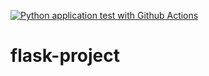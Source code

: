 [![Python application test with Github Actions](https://github.com/Abdulrazak-Alahmad/flask-project/actions/workflows/main.yml/badge.svg)](https://github.com/Abdulrazak-Alahmad/flask-project/actions/workflows/main.yml)

# flask-project
